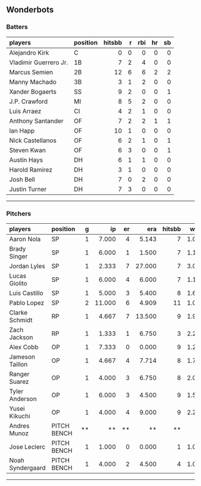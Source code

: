 ## Wonderbots

### Batters

 
|players               |position | hitsbb|  r| rbi| hr| sb| 
|:---------------------|:--------|------:|--:|---:|--:|--:| 
|Alejandro Kirk        |C        |      0|  0|   0|  0|  0| 
|Vladimir Guerrero Jr. |1B       |      7|  2|   4|  0|  0| 
|Marcus Semien         |2B       |     12|  6|   6|  2|  2| 
|Manny Machado         |3B       |      3|  1|   2|  0|  0| 
|Xander Bogaerts       |SS       |      9|  2|   0|  0|  1| 
|J.P. Crawford         |MI       |      8|  5|   2|  0|  0| 
|Luis Arraez           |CI       |      4|  2|   1|  0|  0| 
|Anthony Santander     |OF       |      7|  2|   2|  1|  1| 
|Ian Happ              |OF       |     10|  1|   0|  0|  0| 
|Nick Castellanos      |OF       |      6|  2|   1|  0|  1| 
|Steven Kwan           |OF       |      6|  3|   0|  0|  1| 
|Austin Hays           |DH       |      6|  1|   1|  0|  0| 
|Harold Ramirez        |DH       |      3|  1|   0|  0|  0| 
|Josh Bell             |DH       |      7|  0|   2|  0|  0| 
|Justin Turner         |DH       |      7|  3|   0|  0|  0| 


* * *

### Pitchers

 
|players          |position    |  g|     ip| er|    era| hitsbb|  whip| so|  w| sv| 
|:----------------|:-----------|--:|------:|--:|------:|------:|-----:|--:|--:|--:| 
|Aaron Nola       |SP          |  1|  7.000|  4|  5.143|      7| 1.000|  4|  0|  0| 
|Brady Singer     |SP          |  1|  6.000|  1|  1.500|      7| 1.167|  4|  0|  0| 
|Jordan Lyles     |SP          |  1|  2.333|  7| 27.000|      7| 3.000|  2|  0|  0| 
|Lucas Giolito    |SP          |  1|  6.000|  4|  6.000|      7| 1.167|  6|  0|  0| 
|Luis Castillo    |SP          |  1|  5.000|  3|  5.400|      8| 1.600|  9|  0|  0| 
|Pablo Lopez      |SP          |  2| 11.000|  6|  4.909|     11| 1.000| 12|  0|  0| 
|Clarke Schmidt   |RP          |  1|  4.667|  7| 13.500|      9| 1.929|  5|  0|  0| 
|Zach Jackson     |RP          |  1|  1.333|  1|  6.750|      3| 2.250|  2|  0|  0| 
|Alex Cobb        |OP          |  1|  7.333|  0|  0.000|      9| 1.227|  3|  1|  0| 
|Jameson Taillon  |OP          |  1|  4.667|  4|  7.714|      8| 1.714|  1|  0|  0| 
|Ranger Suarez    |OP          |  1|  4.000|  3|  6.750|      8| 2.000|  4|  0|  0| 
|Tyler Anderson   |OP          |  1|  6.000|  3|  4.500|      9| 1.500|  1|  0|  0| 
|Yusei Kikuchi    |OP          |  1|  4.000|  4|  9.000|      9| 2.250|  7|  0|  0| 
|Andres Munoz     |PITCH BENCH | **|     **| **|     **|     **|    **| **| **| **| 
|Jose Leclerc     |PITCH BENCH |  1|  1.000|  0|  0.000|      1| 1.000|  3|  0|  0| 
|Noah Syndergaard |PITCH BENCH |  1|  4.000|  2|  4.500|      4| 1.000|  5|  0|  0| 


* * *



